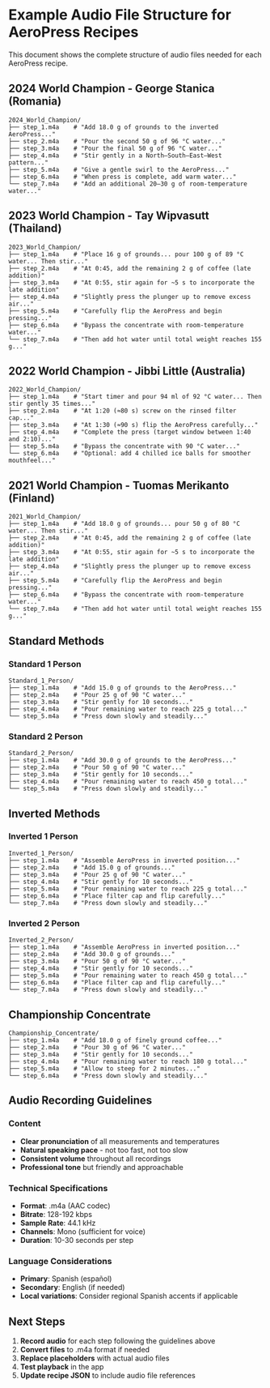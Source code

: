 # Example Audio File Structure for AeroPress Recipes

This document shows the complete structure of audio files needed for each AeroPress recipe.

## 2024 World Champion - George Stanica (Romania)

```
2024_World_Champion/
├── step_1.m4a    # "Add 18.0 g of grounds to the inverted AeroPress..."
├── step_2.m4a    # "Pour the second 50 g of 96 °C water..."
├── step_3.m4a    # "Pour the final 50 g of 96 °C water..."
├── step_4.m4a    # "Stir gently in a North–South–East–West pattern..."
├── step_5.m4a    # "Give a gentle swirl to the AeroPress..."
├── step_6.m4a    # "When press is complete, add warm water..."
└── step_7.m4a    # "Add an additional 20–30 g of room-temperature water..."
```

## 2023 World Champion - Tay Wipvasutt (Thailand)

```
2023_World_Champion/
├── step_1.m4a    # "Place 16 g of grounds... pour 100 g of 89 °C water... Then stir..."
├── step_2.m4a    # "At 0:45, add the remaining 2 g of coffee (late addition)"
├── step_3.m4a    # "At 0:55, stir again for ~5 s to incorporate the late addition"
├── step_4.m4a    # "Slightly press the plunger up to remove excess air..."
├── step_5.m4a    # "Carefully flip the AeroPress and begin pressing..."
├── step_6.m4a    # "Bypass the concentrate with room-temperature water..."
└── step_7.m4a    # "Then add hot water until total weight reaches 155 g..."
```

## 2022 World Champion - Jibbi Little (Australia)

```
2022_World_Champion/
├── step_1.m4a    # "Start timer and pour 94 ml of 92 °C water... Then stir gently 35 times..."
├── step_2.m4a    # "At 1:20 (≈80 s) screw on the rinsed filter cap..."
├── step_3.m4a    # "At 1:30 (≈90 s) flip the AeroPress carefully..."
├── step_4.m4a    # "Complete the press (target window between 1:40 and 2:10)..."
├── step_5.m4a    # "Bypass the concentrate with 90 °C water..."
└── step_6.m4a    # "Optional: add 4 chilled ice balls for smoother mouthfeel..."
```

## 2021 World Champion - Tuomas Merikanto (Finland)

```
2021_World_Champion/
├── step_1.m4a    # "Add 18.0 g of grounds... pour 50 g of 80 °C water... Then stir..."
├── step_2.m4a    # "At 0:45, add the remaining 2 g of coffee (late addition)"
├── step_3.m4a    # "At 0:55, stir again for ~5 s to incorporate the late addition"
├── step_4.m4a    # "Slightly press the plunger up to remove excess air..."
├── step_5.m4a    # "Carefully flip the AeroPress and begin pressing..."
├── step_6.m4a    # "Bypass the concentrate with room-temperature water..."
└── step_7.m4a    # "Then add hot water until total weight reaches 155 g..."
```

## Standard Methods

### Standard 1 Person
```
Standard_1_Person/
├── step_1.m4a    # "Add 15.0 g of grounds to the AeroPress..."
├── step_2.m4a    # "Pour 25 g of 90 °C water..."
├── step_3.m4a    # "Stir gently for 10 seconds..."
├── step_4.m4a    # "Pour remaining water to reach 225 g total..."
└── step_5.m4a    # "Press down slowly and steadily..."
```

### Standard 2 Person
```
Standard_2_Person/
├── step_1.m4a    # "Add 30.0 g of grounds to the AeroPress..."
├── step_2.m4a    # "Pour 50 g of 90 °C water..."
├── step_3.m4a    # "Stir gently for 10 seconds..."
├── step_4.m4a    # "Pour remaining water to reach 450 g total..."
└── step_5.m4a    # "Press down slowly and steadily..."
```

## Inverted Methods

### Inverted 1 Person
```
Inverted_1_Person/
├── step_1.m4a    # "Assemble AeroPress in inverted position..."
├── step_2.m4a    # "Add 15.0 g of grounds..."
├── step_3.m4a    # "Pour 25 g of 90 °C water..."
├── step_4.m4a    # "Stir gently for 10 seconds..."
├── step_5.m4a    # "Pour remaining water to reach 225 g total..."
├── step_6.m4a    # "Place filter cap and flip carefully..."
└── step_7.m4a    # "Press down slowly and steadily..."
```

### Inverted 2 Person
```
Inverted_2_Person/
├── step_1.m4a    # "Assemble AeroPress in inverted position..."
├── step_2.m4a    # "Add 30.0 g of grounds..."
├── step_3.m4a    # "Pour 50 g of 90 °C water..."
├── step_4.m4a    # "Stir gently for 10 seconds..."
├── step_5.m4a    # "Pour remaining water to reach 450 g total..."
├── step_6.m4a    # "Place filter cap and flip carefully..."
└── step_7.m4a    # "Press down slowly and steadily..."
```

## Championship Concentrate

```
Championship_Concentrate/
├── step_1.m4a    # "Add 18.0 g of finely ground coffee..."
├── step_2.m4a    # "Pour 30 g of 96 °C water..."
├── step_3.m4a    # "Stir gently for 10 seconds..."
├── step_4.m4a    # "Pour remaining water to reach 180 g total..."
├── step_5.m4a    # "Allow to steep for 2 minutes..."
└── step_6.m4a    # "Press down slowly and steadily..."
```

## Audio Recording Guidelines

### Content
- **Clear pronunciation** of all measurements and temperatures
- **Natural speaking pace** - not too fast, not too slow
- **Consistent volume** throughout all recordings
- **Professional tone** but friendly and approachable

### Technical Specifications
- **Format**: .m4a (AAC codec)
- **Bitrate**: 128-192 kbps
- **Sample Rate**: 44.1 kHz
- **Channels**: Mono (sufficient for voice)
- **Duration**: 10-30 seconds per step

### Language Considerations
- **Primary**: Spanish (español)
- **Secondary**: English (if needed)
- **Local variations**: Consider regional Spanish accents if applicable

## Next Steps

1. **Record audio** for each step following the guidelines above
2. **Convert files** to .m4a format if needed
3. **Replace placeholders** with actual audio files
4. **Test playback** in the app
5. **Update recipe JSON** to include audio file references
